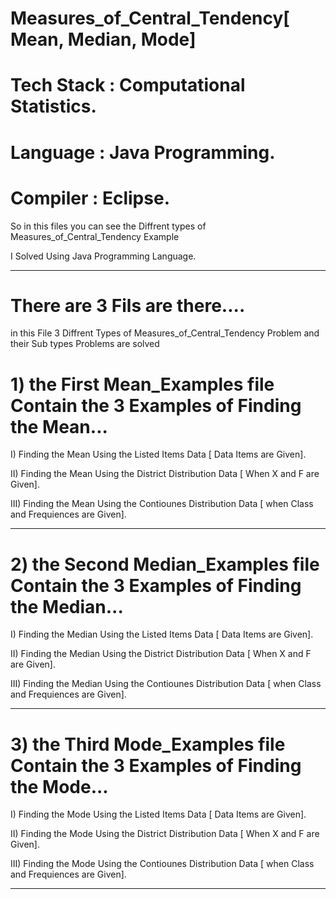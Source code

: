 # Measures_of_Central_Tendency[ Mean, Median, Mode]

# Tech Stack : Computational Statistics.
# Language : Java Programming.
# Compiler : Eclipse.

So in this files you can see the Diffrent types of Measures_of_Central_Tendency Example 

I Solved Using Java Programming Language.

------------------------------------------------------------------------------------------------------------------------------

# There are 3 Fils are there....
in this File 3 Diffrent Types of Measures_of_Central_Tendency Problem and their Sub types Problems are solved

# 1) the First Mean_Examples file Contain the 3 Examples of Finding the Mean...

I) Finding the Mean Using the Listed Items Data [ Data Items are Given].

II) Finding the Mean Using the District Distribution Data [ When X and F are Given].

III) Finding the Mean Using the Contiounes Distribution Data [ when Class and  Frequiences are Given].

------------------------------------------------------------------------------------------------------------------------------

# 2) the Second Median_Examples file Contain the 3 Examples of Finding the Median...

I) Finding the Median Using the Listed Items Data [ Data Items are Given].

II) Finding the Median Using the District Distribution Data [ When X and F are Given].

III) Finding the Median Using the Contiounes Distribution Data [ when Class and  Frequiences are Given].

------------------------------------------------------------------------------------------------------------------------------

# 3) the Third Mode_Examples file Contain the 3 Examples of Finding the Mode...

I) Finding the Mode Using the Listed Items Data [ Data Items are Given].

II) Finding the Mode Using the District Distribution Data [ When X and F are Given].

III) Finding the Mode Using the Contiounes Distribution Data [ when Class and  Frequiences are Given].

------------------------------------------------------------------------------------------------------------------------------
